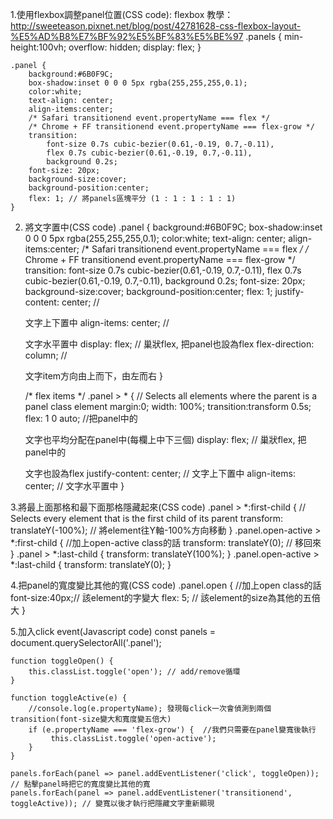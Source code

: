 1.使用flexbox調整panel位置(CSS code):
flexbox 教學：http://sweeteason.pixnet.net/blog/post/42781628-css-flexbox-layout-%E5%AD%B8%E7%BF%92%E5%BF%83%E5%BE%97
    .panels {
       min-height:100vh;
       overflow: hidden;
       display: flex;
     }

    .panel {
        background:#6B0F9C;
        box-shadow:inset 0 0 0 5px rgba(255,255,255,0.1);
        color:white;
        text-align: center;
        align-items:center;
        /* Safari transitionend event.propertyName === flex */
        /* Chrome + FF transitionend event.propertyName === flex-grow */
        transition:
            font-size 0.7s cubic-bezier(0.61,-0.19, 0.7,-0.11),
            flex 0.7s cubic-bezier(0.61,-0.19, 0.7,-0.11),
            background 0.2s;
        font-size: 20px;
        background-size:cover;
        background-position:center;
        flex: 1; // 將panels區塊平分 (1 : 1 : 1 : 1 : 1)
    }

2. 將文字置中(CSS code)
    .panel {
        background:#6B0F9C;
        box-shadow:inset 0 0 0 5px rgba(255,255,255,0.1);
        color:white;
        text-align: center;
        align-items:center;
        /* Safari transitionend event.propertyName === flex */
        /* Chrome + FF transitionend event.propertyName === flex-grow */
        transition:
            font-size 0.7s cubic-bezier(0.61,-0.19, 0.7,-0.11),
            flex 0.7s cubic-bezier(0.61,-0.19, 0.7,-0.11),
            background 0.2s;
        font-size: 20px;
        background-size:cover;
        background-position:center;
        flex: 1;
        justify-content: center; // <p>文字上下置中
        align-items: center; // <p>文字水平置中
        display: flex; // 巢狀flex, 把panel也設為flex
        flex-direction: column; // <p>文字item方向由上而下，由左而右
      }

    /* flex items */
    .panel > * { // Selects all elements where the parent is a panel class element
        margin:0;
        width: 100%;
        transition:transform 0.5s;
        flex: 1 0 auto;  //把panel中的<p>文字也平均分配在panel中(每欄上中下三個)
        display: flex; // 巢狀flex, 把panel中的<p>文字也設為flex
        justify-content: center; // 文字上下置中
        align-items: center; // 文字水平置中
    }

3.將最上面那格和最下面那格隱藏起來(CSS code)
    .panel > *:first-child { // Selects every element that is the first child of its parent
        transform: translateY(-100%); // 將element往Y軸-100%方向移動
    }
    .panel.open-active > *:first-child {  //加上open-active class的話
        transform: translateY(0); // 移回來
    }
    .panel > *:last-child {
        transform: translateY(100%);
    }
    .panel.open-active > *:last-child {
        transform: translateY(0);
    }

4.把panel的寬度變比其他的寬(CSS code)
    .panel.open { //加上open class的話
        font-size:40px;// 該element的字變大
        flex: 5; // 該element的size為其他的五倍大
    }

5.加入click event(Javascript code)
    const panels = document.querySelectorAll('.panel');

    function toggleOpen() {
        this.classList.toggle('open'); // add/remove循環
    }

    function toggleActive(e) {
        //console.log(e.propertyName); 發現每click一次會偵測到兩個transition(font-size變大和寬度變五倍大)
        if (e.propertyName === 'flex-grow') {  //我們只需要在panel變寬後執行
             this.classList.toggle('open-active');
        }
    }

    panels.forEach(panel => panel.addEventListener('click', toggleOpen)); // 點擊panel時把它的寬度變比其他的寬
    panels.forEach(panel => panel.addEventListener('transitionend', toggleActive)); // 變寬以後才執行把隱藏文字重新顯現